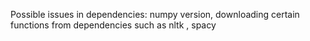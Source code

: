 Possible issues in dependencies: numpy version, downloading certain functions from dependencies such as nltk , spacy
